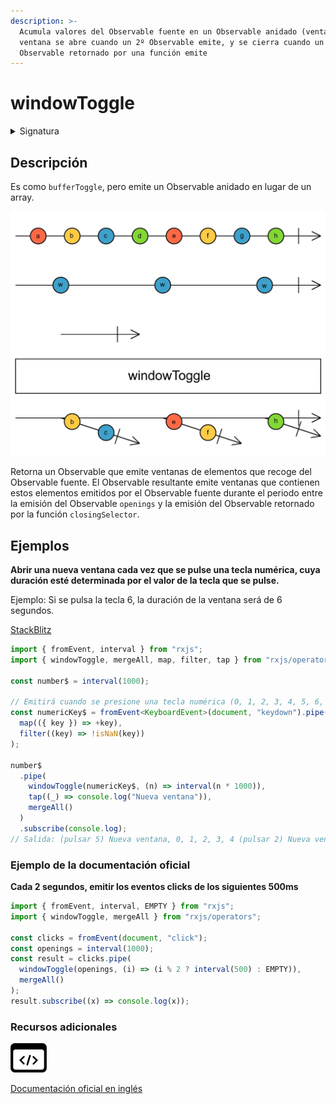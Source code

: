 ```yaml
---
description: >-
  Acumula valores del Observable fuente en un Observable anidado (ventana). Cada
  ventana se abre cuando un 2º Observable emite, y se cierra cuando un 3er
  Observable retornado por una función emite
---
```


# windowToggle

<details>

<summary>Signatura</summary>

#### Firma

`windowToggle<T, O>(openings: Observable<O>, closingSelector: (openValue: O) => Observable<any>): OperatorFunction<T, Observable<T>>`

#### Parámetros

#### Retorna

`OperatorFunction<T, Observable<T>>`: Un Observable de ventanas, que son Observables de valores.

</details>

## Descripción

Es como `bufferToggle`, pero emite un Observable anidado en lugar de un array.

![Diagrama de canicas del operador windowToggle](assets/images/marble-diagrams/transformation/windowToggle.png)

Retorna un Observable que emite ventanas de elementos que recoge del Observable fuente. El Observable resultante emite ventanas que contienen estos elementos emitidos por el Observable fuente durante el periodo entre la emisión del Observable `openings` y la emisión del Observable retornado por la función `closingSelector`.

## Ejemplos

**Abrir una nueva ventana cada vez que se pulse una tecla numérica, cuya duración esté determinada por el valor de la tecla que se pulse.**

Ejemplo: Si se pulsa la tecla 6, la duración de la ventana será de 6 segundos.

[StackBlitz](https://stackblitz.com/edit/rxjs-windowtoggle-1?file=index.ts)

```typescript
import { fromEvent, interval } from "rxjs";
import { windowToggle, mergeAll, map, filter, tap } from "rxjs/operators";

const number$ = interval(1000);

// Emitirá cuando se presione una tecla numérica (0, 1, 2, 3, 4, 5, 6, 7, 8 o 9)
const numericKey$ = fromEvent<KeyboardEvent>(document, "keydown").pipe(
  map(({ key }) => +key),
  filter((key) => !isNaN(key))
);

number$
  .pipe(
    windowToggle(numericKey$, (n) => interval(n * 1000)),
    tap((_) => console.log("Nueva ventana")),
    mergeAll()
  )
  .subscribe(console.log);
// Salida: (pulsar 5) Nueva ventana, 0, 1, 2, 3, 4 (pulsar 2) Nueva ventana, 5, 6
```

### Ejemplo de la documentación oficial

**Cada 2 segundos, emitir los eventos clicks de los siguientes 500ms**

```javascript
import { fromEvent, interval, EMPTY } from "rxjs";
import { windowToggle, mergeAll } from "rxjs/operators";

const clicks = fromEvent(document, "click");
const openings = interval(1000);
const result = clicks.pipe(
  windowToggle(openings, (i) => (i % 2 ? interval(500) : EMPTY)),
  mergeAll()
);
result.subscribe((x) => console.log(x));
```

### Recursos adicionales

[![Source code](assets/icons/source-code.png)](https://github.com/ReactiveX/rxjs/blob/master/src/internal/operators/windowToggle.ts)

[Documentación oficial en inglés](https://rxjs.dev/api/operators/windowToggle)
